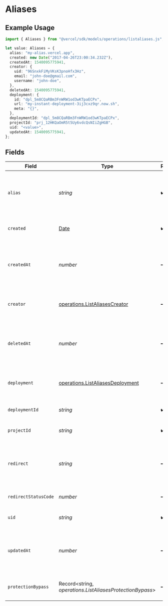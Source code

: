 # Aliases

## Example Usage

```typescript
import { Aliases } from "@vercel/sdk/models/operations/listaliases.js";

let value: Aliases = {
  alias: "my-alias.vercel.app",
  created: new Date("2017-04-26T23:00:34.232Z"),
  createdAt: 1540095775941,
  creator: {
    uid: "96SnxkFiMyVKsK3pnoHfx3Hz",
    email: "john-doe@gmail.com",
    username: "john-doe",
  },
  deletedAt: 1540095775941,
  deployment: {
    id: "dpl_5m8CQaRBm3FnWRW1od3wKTpaECPx",
    url: "my-instant-deployment-3ij3cxz9qr.now.sh",
    meta: "{}",
  },
  deploymentId: "dpl_5m8CQaRBm3FnWRW1od3wKTpaECPx",
  projectId: "prj_12HKQaOmR5t5Uy6vdcQsNIiZgHGB",
  uid: "<value>",
  updatedAt: 1540095775941,
};
```

## Fields

| Field                                                                                         | Type                                                                                          | Required                                                                                      | Description                                                                                   | Example                                                                                       |
| --------------------------------------------------------------------------------------------- | --------------------------------------------------------------------------------------------- | --------------------------------------------------------------------------------------------- | --------------------------------------------------------------------------------------------- | --------------------------------------------------------------------------------------------- |
| `alias`                                                                                       | *string*                                                                                      | :heavy_check_mark:                                                                            | The alias name, it could be a `.vercel.app` subdomain or a custom domain                      | my-alias.vercel.app                                                                           |
| `created`                                                                                     | [Date](https://developer.mozilla.org/en-US/docs/Web/JavaScript/Reference/Global_Objects/Date) | :heavy_check_mark:                                                                            | The date when the alias was created                                                           | 2017-04-26T23:00:34.232Z                                                                      |
| `createdAt`                                                                                   | *number*                                                                                      | :heavy_minus_sign:                                                                            | The date when the alias was created in milliseconds since the UNIX epoch                      | 1540095775941                                                                                 |
| `creator`                                                                                     | [operations.ListAliasesCreator](../../models/operations/listaliasescreator.md)                | :heavy_minus_sign:                                                                            | Information of the user who created the alias                                                 |                                                                                               |
| `deletedAt`                                                                                   | *number*                                                                                      | :heavy_minus_sign:                                                                            | The date when the alias was deleted in milliseconds since the UNIX epoch                      | 1540095775941                                                                                 |
| `deployment`                                                                                  | [operations.ListAliasesDeployment](../../models/operations/listaliasesdeployment.md)          | :heavy_minus_sign:                                                                            | A map with the deployment ID, URL and metadata                                                |                                                                                               |
| `deploymentId`                                                                                | *string*                                                                                      | :heavy_check_mark:                                                                            | The deployment ID                                                                             | dpl_5m8CQaRBm3FnWRW1od3wKTpaECPx                                                              |
| `projectId`                                                                                   | *string*                                                                                      | :heavy_check_mark:                                                                            | The unique identifier of the project                                                          | prj_12HKQaOmR5t5Uy6vdcQsNIiZgHGB                                                              |
| `redirect`                                                                                    | *string*                                                                                      | :heavy_minus_sign:                                                                            | Target destination domain for redirect when the alias is a redirect                           |                                                                                               |
| `redirectStatusCode`                                                                          | *number*                                                                                      | :heavy_minus_sign:                                                                            | Status code to be used on redirect                                                            |                                                                                               |
| `uid`                                                                                         | *string*                                                                                      | :heavy_check_mark:                                                                            | The unique identifier of the alias                                                            |                                                                                               |
| `updatedAt`                                                                                   | *number*                                                                                      | :heavy_minus_sign:                                                                            | The date when the alias was updated in milliseconds since the UNIX epoch                      | 1540095775941                                                                                 |
| `protectionBypass`                                                                            | Record<string, *operations.ListAliasesProtectionBypass*>                                      | :heavy_minus_sign:                                                                            | The protection bypass for the alias                                                           |                                                                                               |